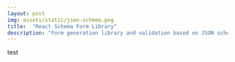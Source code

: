 ```yaml
---
layout: post
img: assets/static/json-schema.png
title:  "React Schema Form Library"
description: "Form generation library and validation based on JSON schema for React"
---
```


test